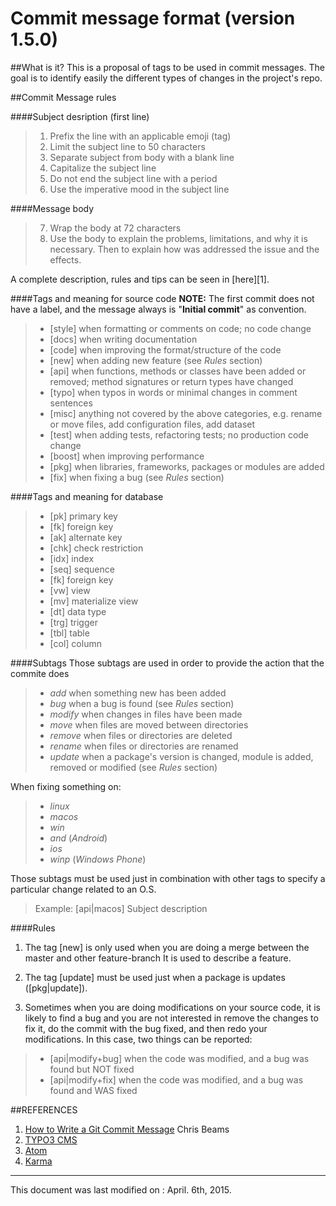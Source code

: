 Commit message format (version 1.5.0)
===================

##What is it?
This is a proposal of tags to be used in commit messages. The goal is to identify easily the different types of changes in the project's repo.

##Commit Message rules

####Subject desription (first line)
>1. Prefix the line with an applicable emoji (tag)
>2. Limit the subject line to 50 characters
>3. Separate subject from body with a blank line
>4. Capitalize the subject line
>5. Do not end the subject line with a period
>6. Use the imperative mood in the subject line

####Message body
>7. Wrap the body at 72 characters
>8. Use the body to explain the problems, limitations, and why it is necessary. Then to explain how was addressed the issue and the effects.

A complete description, rules and tips can be seen in [here][1].

####Tags and meaning for source code
**NOTE:** The first commit does not have a label, and the message always is "**Initial commit**" as convention.

>* [style] when formatting or comments on code; no code change
>* [docs] when writing documentation
>* [code] when improving the format/structure of the code
>* [new] when adding new feature (see *Rules* section)
>* [api] when functions, methods or classes have been added or removed; method signatures or return types have changed
>* [typo] when typos in words or minimal changes in comment sentences
>* [misc] anything not covered by the above categories, e.g. rename or move files, add configuration files, add dataset
>* [test] when adding tests, refactoring tests; no production code change
>* [boost] when improving performance
>* [pkg] when libraries, frameworks, packages  or modules are added
>* [fix] when fixing a bug (see *Rules* section)

####Tags and meaning for database
>* [pk] primary key
>* [fk] foreign key
>* [ak] alternate key
>* [chk] check restriction
>* [idx] index
>* [seq] sequence
>* [fk] foreign key
>* [vw] view
>* [mv] materialize view
>* [dt] data type
>* [trg] trigger
>* [tbl] table
>* [col] column

####Subtags
Those subtags are used in order to provide the action that the commite does
>* *add* when something new has been added
>* *bug* when a bug is found (see *Rules* section)
>* *modify* when changes in files have been made
>* *move* when files are moved between directories
>* *remove* when files or directories are deleted
>* *rename* when files or directories are renamed
>* *update* when a package's version is changed, module is added, removed or modified (see *Rules* section)


When fixing something on:
>* *linux*
>* *macos*
>* *win*
>* *and* (*Android*)
>* *ios*
>* *winp* (*Windows Phone*)

Those subtags must be used just in combination with other tags to specify a particular change related to an O.S.
>Example:
>  [api|macos] Subject description

####Rules
1. The tag [new] is only used when you are doing a merge between the master and other feature-branch It is used to describe a feature.

2. The tag [update] must be used just when a package is updates ([pkg|update]).

3. Sometimes when you are doing modifications on your source code, it is likely to find a bug and you are not interested in remove the changes to fix it, do the commit with the bug fixed, and then redo your modifications. In this case, two things can be reported:

>+ [api|modify+bug] when the code was modified, and a bug was found but NOT fixed
>+ [api|modify+fix] when the code was modified, and a bug was found and WAS fixed



##REFERENCES

1. [How to Write a Git Commit Message](http://chris.beams.io/posts/git-commit/#why-not-how) Chris Beams
2. [TYPO3 CMS](http://wiki.typo3.org/CommitMessage_Format_(Git))
3. [Atom](https://atom.io/docs/v0.186.0/contributing)
4. [Karma](http://karma-runner.github.io/0.8/dev/git-commit-msg.html)

-------------
This document was last modified on : April. 6th, 2015.
